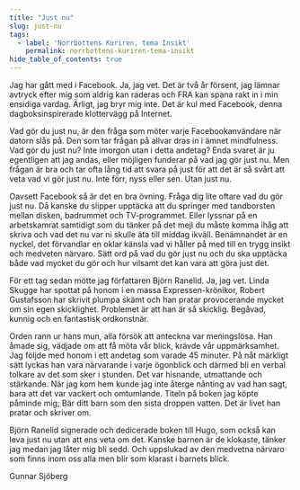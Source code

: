```yaml
---
title: "Just nu"
slug: just-nu
tags:
  - label: 'Norrbottens Kuriren, tema Insikt'
    permalink: norrbottens-kuriren-tema-insikt
hide_table_of_contents: true
---
```

Jag har gått med i Facebook. Ja, jag vet. Det är två år försent, jag lämnar avtryck efter mig som aldrig kan raderas och FRA kan spana rakt in i min ensidiga vardag. Ärligt, jag bryr mig inte. Det är kul med Facebook, denna dagboksinspirerade klottervägg på Internet.

<!--truncate-->

Vad gör du just nu, är den fråga som möter varje Facebookanvändare när datorn slås på. Den som tar frågan på allvar dras in i ämnet mindfulness. Vad gör du just nu? Inte imorgon utan i detta andetag? Enda svaret är ju egentligen att jag andas, eller möjligen funderar på vad jag gör just nu. Men frågan är bra och tar ofta lång tid att svara på just för att det är så svårt att veta vad vi gör just nu. Inte förr, nyss eller sen. Utan just nu.

Oavsett Facebook så är det en bra övning. Fråga dig lite oftare vad du gör just nu. Då kanske du slipper upptäcka att du springer med tandborsten mellan disken, badrummet och TV-programmet. Eller lyssnar på en arbetskamrat samtidigt som du tänker på det mejl du måste komma ihåg att skriva och vad det nu var ni skulle äta till middag ikväll. Benämnandet är en nyckel, det förvandlar en oklar känsla vad vi håller på med till en trygg insikt och medveten närvaro. Sätt ord på vad du gör just nu och du ska upptäcka både vad mycket du gör och hur vilsamt det kan vara att göra just det.

För ett tag sedan mötte jag författaren Björn Ranelid. Ja, jag vet. Linda Skugge har spottat på honom i en massa Expressen-krönikor, Robert Gustafsson har skrivit plumpa skämt och han pratar provocerande mycket om sin egen skicklighet. Problemet är att han är så skicklig. Begåvad, kunnig och en fantastisk ordkonstnär.

Orden rann ur hans mun, alla försök att anteckna var meningslösa. Han åmade sig, vädjade om att få möta vår blick, krävde vår uppmärksamhet. Jag följde med honom i ett andetag som varade 45 minuter. På nåt märkligt sätt lyckas han vara närvarande i varje ögonblick och därmed bli en verbal tolkare av det som sker i stunden. Det var hisnande, utmattande och stärkande. När jag kom hem kunde jag inte återge nånting av vad han sagt, bara att det var vackert och omtumlande. Titeln på boken jag köpte påminde mig; Bär ditt barn som den sista droppen vatten. Det är livet han pratar och skriver om.

Björn Ranelid signerade och dedicerade boken till Hugo, som också kan leva just nu utan att ens veta om det. Kanske barnen är de klokaste, tänker jag medan jag låter mig bli sedd. Och uppslukad av den medvetna närvaro som finns inom oss alla men blir som klarast i barnets blick.

Gunnar Sjöberg
